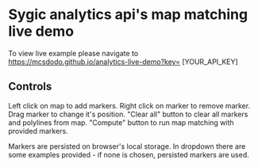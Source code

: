 # Sygic analytics api's map matching live demo

To view live example please navigate to https://mcsdodo.github.io/analytics-live-demo?key= [YOUR_API_KEY]

## Controls

Left click on map to add markers. 
Right click on marker to remove marker. 
Drag marker to change it's position.
"Clear all" button to clear all markers and polylines from map.
"Compute" button to run map matching with provided markers.

Markers are persisted on browser's local storage.
In dropdown there are some examples provided - if none is chosen, persisted markers are used.